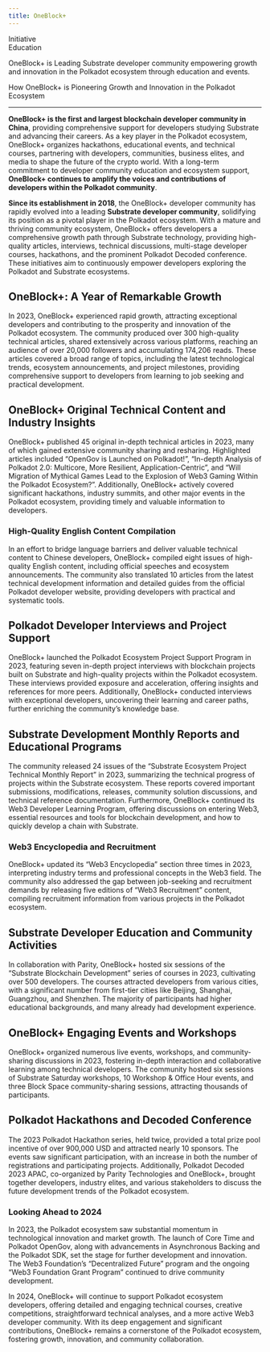 ```yaml
---
title: OneBlock+
---
```

Initiative  
 Education  

OneBlock+ is Leading Substrate developer community empowering growth and innovation in the Polkadot ecosystem through education and events.

How OneBlock+ is Pioneering Growth and Innovation in the Polkadot Ecosystem  

------------------------------------------------------------------------------

**OneBlock+ is the first and largest blockchain developer community in China**, providing comprehensive support for developers studying Substrate and advancing their careers. As a key player in the Polkadot ecosystem, OneBlock+ organizes hackathons, educational events, and technical courses, partnering with developers, communities, business elites, and media to shape the future of the crypto world. With a long-term commitment to developer community education and ecosystem support, **OneBlock+ continues to amplify the voices and contributions of developers within the Polkadot community**.

**Since its establishment in 2018**, the OneBlock+ developer community has rapidly evolved into a leading **Substrate developer community**, solidifying its position as a pivotal player in the Polkadot ecosystem. With a mature and thriving community ecosystem, OneBlock+ offers developers a comprehensive growth path through Substrate technology, providing high-quality articles, interviews, technical discussions, multi-stage developer courses, hackathons, and the prominent Polkadot Decoded conference. These initiatives aim to continuously empower developers exploring the Polkadot and Substrate ecosystems.

OneBlock+: A Year of Remarkable Growth
--------------------------------------

In 2023, OneBlock+ experienced rapid growth, attracting exceptional developers and contributing to the prosperity and innovation of the Polkadot ecosystem. The community produced over 300 high-quality technical articles, shared extensively across various platforms, reaching an audience of over 20,000 followers and accumulating 174,206 reads. These articles covered a broad range of topics, including the latest technological trends, ecosystem announcements, and project milestones, providing comprehensive support to developers from learning to job seeking and practical development.

OneBlock+ Original Technical Content and Industry Insights
----------------------------------------------------------

OneBlock+ published 45 original in-depth technical articles in 2023, many of which gained extensive community sharing and resharing. Highlighted articles included “OpenGov is Launched on Polkadot!”, “In-depth Analysis of Polkadot 2.0: Multicore, More Resilient, Application-Centric”, and “Will Migration of Mythical Games Lead to the Explosion of Web3 Gaming Within the Polkadot Ecosystem?”. Additionally, OneBlock+ actively covered significant hackathons, industry summits, and other major events in the Polkadot ecosystem, providing timely and valuable information to developers.

### High-Quality English Content Compilation

In an effort to bridge language barriers and deliver valuable technical content to Chinese developers, OneBlock+ compiled eight issues of high-quality English content, including official speeches and ecosystem announcements. The community also translated 10 articles from the latest technical development information and detailed guides from the official Polkadot developer website, providing developers with practical and systematic tools.

Polkadot Developer Interviews and Project Support
-------------------------------------------------

OneBlock+ launched the Polkadot Ecosystem Project Support Program in 2023, featuring seven in-depth project interviews with blockchain projects built on Substrate and high-quality projects within the Polkadot ecosystem. These interviews provided exposure and acceleration, offering insights and references for more peers. Additionally, OneBlock+ conducted interviews with exceptional developers, uncovering their learning and career paths, further enriching the community’s knowledge base.

Substrate Development Monthly Reports and Educational Programs
--------------------------------------------------------------

The community released 24 issues of the “Substrate Ecosystem Project Technical Monthly Report” in 2023, summarizing the technical progress of projects within the Substrate ecosystem. These reports covered important submissions, modifications, releases, community solution discussions, and technical reference documentation. Furthermore, OneBlock+ continued its Web3 Developer Learning Program, offering discussions on entering Web3, essential resources and tools for blockchain development, and how to quickly develop a chain with Substrate.

### Web3 Encyclopedia and Recruitment

OneBlock+ updated its “Web3 Encyclopedia” section three times in 2023, interpreting industry terms and professional concepts in the Web3 field. The community also addressed the gap between job-seeking and recruitment demands by releasing five editions of “Web3 Recruitment” content, compiling recruitment information from various projects in the Polkadot ecosystem.

Substrate Developer Education and Community Activities
------------------------------------------------------

In collaboration with Parity, OneBlock+ hosted six sessions of the “Substrate Blockchain Development” series of courses in 2023, cultivating over 500 developers. The courses attracted developers from various cities, with a significant number from first-tier cities like Beijing, Shanghai, Guangzhou, and Shenzhen. The majority of participants had higher educational backgrounds, and many already had development experience.

OneBlock+ Engaging Events and Workshops
---------------------------------------

OneBlock+ organized numerous live events, workshops, and community-sharing discussions in 2023, fostering in-depth interaction and collaborative learning among technical developers. The community hosted six sessions of Substrate Saturday workshops, 10 Workshop &amp; Office Hour events, and three Block Space community-sharing sessions, attracting thousands of participants.

Polkadot Hackathons and Decoded Conference
------------------------------------------

The 2023 Polkadot Hackathon series, held twice, provided a total prize pool incentive of over 900,000 USD and attracted nearly 10 sponsors. The events saw significant participation, with an increase in both the number of registrations and participating projects. Additionally, Polkadot Decoded 2023 APAC, co-organized by Parity Technologies and OneBlock+, brought together developers, industry elites, and various stakeholders to discuss the future development trends of the Polkadot ecosystem.

### Looking Ahead to 2024

In 2023, the Polkadot ecosystem saw substantial momentum in technological innovation and market growth. The launch of Core Time and Polkadot OpenGov, along with advancements in Asynchronous Backing and the Polkadot SDK, set the stage for further development and innovation. The Web3 Foundation’s “Decentralized Future” program and the ongoing “Web3 Foundation Grant Program” continued to drive community development.

In 2024, OneBlock+ will continue to support Polkadot ecosystem developers, offering detailed and engaging technical courses, creative competitions, straightforward technical analyses, and a more active Web3 developer community. With its deep engagement and significant contributions, OneBlock+ remains a cornerstone of the Polkadot ecosystem, fostering growth, innovation, and community collaboration.
